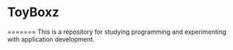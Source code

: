 # ToyBoxz
=======
This is a repository for studying programming and experimenting with application development.
